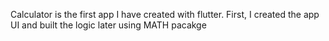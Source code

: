 Calculator is the first app I have created with flutter. First, I created the app UI and built the logic later using MATH pacakge
